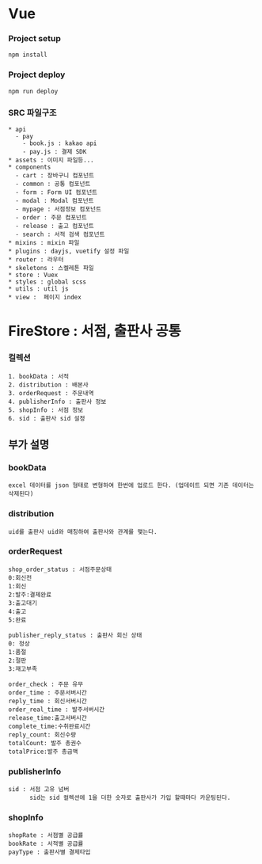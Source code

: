 # Vue

### Project setup
```
npm install
```

### Project deploy
```
npm run deploy
```
### SRC 파일구조
```
* api
  - pay 
    - book.js : kakao api 
    - pay.js : 결제 SDK
* assets : 이미지 파일등...
* components
  - cart : 장바구니 컴포넌트
  - common : 공통 컴포넌트
  - form : Form UI 컴포넌트
  - modal : Modal 컴포넌트
  - mypage : 서점정보 컴포넌트
  - order : 주문 컴포넌트
  - release : 출고 컴포넌트
  - search : 서적 검색 컴포넌트
* mixins : mixin 파일
* plugins : dayjs, vuetify 설정 파일
* router : 라우터
* skeletons : 스켈레톤 파일
* store : Vuex
* styles : global scss
* utils : util js 
* view :  페이지 index
```

# FireStore : 서점, 출판사 공통
### 컬렉션
```
1. bookData : 서적
2. distribution : 배본사 
3. orderRequest : 주문내역 
4. publisherInfo : 출판사 정보 
5. shopInfo : 서점 정보 
6. sid : 출판사 sid 설정 
```

## 부가 설명
### bookData
```
excel 데이터를 json 형태로 변형하여 한번에 업로드 한다. (업데이트 되면 기존 데이터는 삭제된다)
```
### distribution
```
uid를 출판사 uid와 매칭하여 출판사와 관계를 맺는다.
```
### orderRequest
```
shop_order_status : 서점주문상태
0:회신전
1:회신
2:발주:결제완료
3:출고대기
4:출고
5:완료

publisher_reply_status : 출판사 회신 상태
0: 정상
1:품절
2:절판
3:재고부족

order_check : 주문 유무
order_time : 주문서버시간
reply_time : 회신서버시간
order_real_time : 발주서버시간
release_time:출고서버시간
complete_time:수취완료시간
reply_count: 회신수량
totalCount: 발주 총권수
totalPrice:발주 총금액
```
### publisherInfo
```
sid : 서점 고유 넘버
      sid는 sid 컬렉션에 1을 더한 숫자로 출판사가 가입 할때마다 카운팅된다.
```
### shopInfo
```
shopRate : 서점별 공급률
bookRate : 서적별 공급률
payType : 출판사별 결제타입
```
